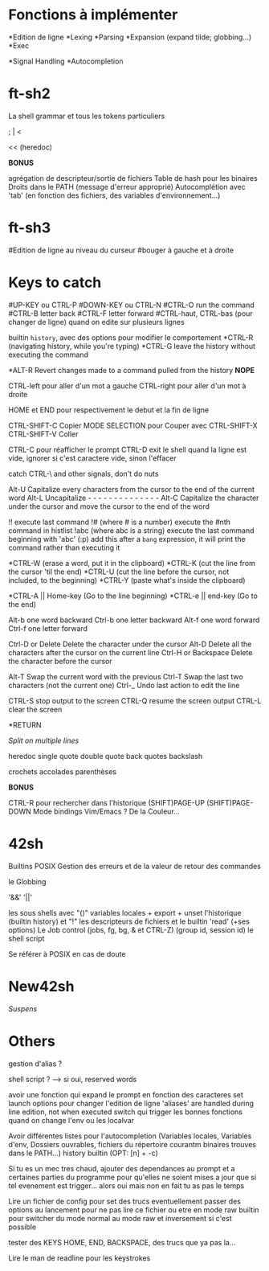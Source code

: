 Fonctions à implémenter
=======================

*Edition de ligne
*Lexing
*Parsing
*Expansion (expand tilde; globbing...)
*Exec

*Signal Handling
*Autocompletion

ft-sh2
======
	
La shell grammar et tous les tokens particuliers

 ;
 |
 <
 >
 << (heredoc)
 >>

**BONUS**

agrégation de descripteur/sortie de fichiers
Table de hash pour les binaires
Droits dans le PATH (message d'erreur approprié)
Autocomplétion avec 'tab' (en fonction des fichiers, des variables d'environnement...)

ft-sh3
======

#Edition de ligne au niveau du curseur
#bouger à gauche et à droite

Keys to catch
=============

#UP-KEY ou CTRL-P
#DOWN-KEY ou CTRL-N
#CTRL-O	run the command
#CTRL-B letter back
#CTRL-F letter forward
#CTRL-haut, CTRL-bas (pour changer de ligne) quand on edite sur plusieurs lignes

builtin `history`, avec des options pour modifier le comportement
*CTRL-R	(navigating history, while you're typing)
*CTRL-G	leave the history without executing the command

*ALT-R	Revert changes made to a command pulled from the history __NOPE__

CTRL-left pour aller d'un mot a gauche
CTRL-right pour aller d'un mot à droite

HOME et END pour respectivement le debut et la fin de ligne

CTRL-SHIFT-C Copier
MODE SELECTION pour Couper avec CTRL-SHIFT-X
CTRL-SHIFT-V Coller

CTRL-C pour réafficher le prompt
CTRL-D exit le shell quand la ligne est vide, ignorer si c'est caractere vide, sinon l'effacer

catch CTRL-\ and other signals, don't do nuts

Alt-U	Capitalize every characters from the cursor to the end of the current word
Alt-L	Uncapitalize -		-	-	-	-		-	-	-	-	-	-	-	-	-
Alt-C	Capitalize the character under the cursor and move the cursor to the end of the word

!! execute last command
!# (where # is a number) execute the #nth command in histlist
!abc (where abc is a string)	execute the last command beginning with 'abc'
(:p) 	add this after a `bang` expression, it will print the command rather than executing it

*CTRL-W (erase a word, put it in the clipboard)
*CTRL-K (cut the line from the cursor 'til the end)
*CTRL-U (cut the line before the cursor, not included, to the beginning)
*CTRL-Y (paste what's inside the clipboard)

*CTRL-A || Home-key (Go to the line beginning)
*CTRL-e || end-key (Go to the end)

Alt-b	one word backward
Ctrl-b	one letter backward
Alt-f	one word forward
Ctrl-f	one letter forward 

Ctrl-D or Delete		Delete the character under the cursor
Alt-D					Delete all the characters after the cursor on the current line
Ctrl-H	or Backspace	Delete the character before the cursor

Alt-T		Swap the current word with the previous
Ctrl-T		Swap the last two characters (not the current one)
Ctrl-_		Undo last action to edit the line

CTRL-S stop output to the screen
CTRL-Q resume the screen output
CTRL-L clear the screen

*RETURN


*Split on multiple lines*

heredoc
single quote
double quote
back quotes
backslash

crochets
accolades
parenthèses

**BONUS**

CTRL-R pour rechercher dans l'historique
(SHIFT)PAGE-UP
(SHIFT)PAGE-DOWN
Mode bindings Vim/Emacs ?
De la Couleur...


42sh
====

Builtins POSIX
Gestion des erreurs et de la valeur de retour des commandes

le Globbing

'&&'
'||'

les sous shells avec "()"
variables locales + export + unset
l'historique (builtin history) et "!"
les descripteurs de fichiers et le builtin 'read' (+ses options)
Le Job control (jobs, fg, bg, & et CTRL-Z) (group id, session id)
le shell script

Se référer à POSIX en cas de doute

New42sh
=======

*Suspens*


Others
======

gestion d'alias ?

shell script ?
--> si oui, reserved words

avoir une fonction qui expand le prompt en fonction des caracteres set
launch options pour changer l'edition de ligne
'aliases' are handled during line edition, not when executed
switch qui trigger les bonnes fonctions quand on change l'env ou les localvar

Avoir différentes listes pour l'autocompletion (Variables locales, Variables d'env, Dossiers ouvrables, fichiers du répertoire courantm binaires trouves dans le PATH...)
history builtin (OPT: [n] + -c)


Si tu es un mec tres chaud, ajouter des dependances au prompt et a certaines parties du programme pour qu'elles ne soient mises a jour que si tel evenement est trigger... alors oui mais non en fait tu as pas le temps

Lire un fichier de config pour set des trucs eventuellement
passer des options au lancement pour ne pas lire ce fichier ou etre en mode raw
builtin pour switcher du mode normal au mode raw et inversement si c'est possible

tester des KEYS
HOME, END, BACKSPACE, des trucs que ya pas la...

Lire le man de readline pour les keystrokes
